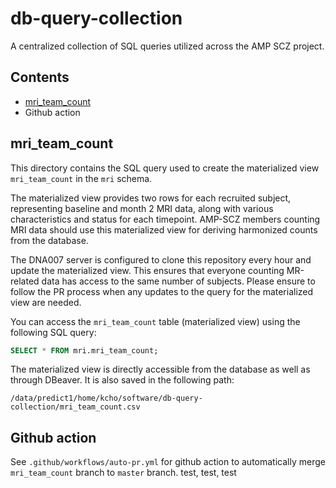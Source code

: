# db-query-collection
A centralized collection of SQL queries utilized across the AMP SCZ project.

## Contents
- [mri_team_count](#mri_team_count)
- Github action

## mri_team_count

This directory contains the SQL query used to create the materialized view `mri_team_count` in the `mri` schema.

The materialized view provides two rows for each recruited subject, representing baseline and month 2 MRI data,
along with various characteristics and status for each timepoint. AMP-SCZ members counting MRI data should use
this materialized view for deriving harmonized counts from the database.

The DNA007 server is configured to clone this repository every hour and update the materialized view.
This ensures that everyone counting MR-related data has access to the same number of subjects.
Please ensure to follow the PR process when any updates to the query for the materialized view are needed.

You can access the `mri_team_count` table (materialized view) using the following SQL query:

```sql
SELECT * FROM mri.mri_team_count;
```

The materialized view is directly accessible from the database as well as through DBeaver. It is also saved in the following path:

```
/data/predict1/home/kcho/software/db-query-collection/mri_team_count.csv
```



## Github action
See `.github/workflows/auto-pr.yml` for github action to automatically merge `mri_team_count` branch to `master` branch. test, test, test

